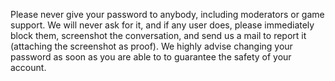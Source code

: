 Please never give your password to anybody, including moderators or game support. We will never ask for it, and if any user does, please immediately block them, screenshot the conversation, and send us a mail to report it (attaching the screenshot as proof). We highly advise changing your password as soon as you are able to to guarantee the safety of your account.
